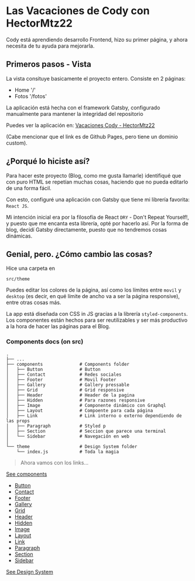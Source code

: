 # Las Vacaciones de Cody con HectorMtz22

Cody está aprendiendo desarrollo Frontend, hizo su primer página, y ahora necesita de tu ayuda para mejorarla.

## Primeros pasos - Vista

La vista consituye basicamente el proyecto entero. Consiste en 2 páginas:

- Home '/'
- Fotos '/fotos'

La aplicación está hecha con el framework Gatsby, configurado manualmente para mantener la integridad del repositorio

Puedes ver la aplicación en:
[Vacaciones Cody - HectorMtz22](https://hmtzdev.tech/vacaciones-cody)

(Cabe mencionar que el link es de Github Pages, pero tiene un dominio custom).

## ¿Porqué lo hiciste así?

Para hacer este proyecto (Blog, como me gusta llamarle) identifiqué que con puro HTML se repetían muchas cosas,
haciendo que no pueda editarlo de una forma fácil.

Con esto, configuré una aplicación con Gatsby que tiene mi librería favorita: `React JS`.

Mi intención inicial era por la filosofía de React `DRY` - Don't Repeat Yourself!, y puesto que me encanta esta librería,
opté por hacerlo así. Por la forma de blog, decidí Gatsby directamente, puesto que no tendremos cosas dinámicas.

## Genial, pero. ¿Cómo cambio las cosas?

Hice una carpeta en

```
src/theme
```

Puedes editar los colores de la página, así como los límites entre `movil` y `desktop` (es decir, en qué límite de ancho va a ser
la página responsive), entre otras cosas más.

La app está diseñada con CSS in JS gracias a la librería `styled-components`. Los componentes están hechos para ser reutilizables y ser
más productivo a la hora de hacer las páginas para el Blog.

### Components docs (on src)

    .
    ├── ...
    ├── components              # Components folder
    │   ├── Button              # Button
    │   ├── Contact             # Redes sociales
    │   ├── Footer              # Movil Footer
    │   ├── Gallery             # Gallery pressable
    │   ├── Grid                # Grid responsive
    │   ├── Header              # Header de la pagina
    │   ├── Hidden              # Para razones responsive
    │   ├── Image               # Componente dinámico con Graphql
    │   ├── Layout              # Compoente para cada página
    │   ├── Link                # Link interno o externo dependiendo de las props
    │   ├── Paragraph           # Styled p
    │   ├── Section             # Seccion que parece una terminal
    │   └── Sidebar             # Navegación en web
    │
    └── theme                   # Design System folder
        └── index.js            # Toda la magia

> Ahora vamos con los links...

[See components](src/components)

- [Button](src/components/Button)
- [Contact](src/components/Contact)
- [Footer](src/components/Footer)
- [Gallery](src/components/Gallery)
- [Grid](src/components/Grid)
- [Header](src/components/Header)
- [Hidden](src/components/Hidden)
- [Image](src/components/Image)
- [Layout](src/components/Layout)
- [Link](src/components/Link)
- [Paragraph](src/components/Paragraph)
- [Section](src/components/Section)
- [Sidebar](src/components/Sidebar)

[See Design System](src/theme)
